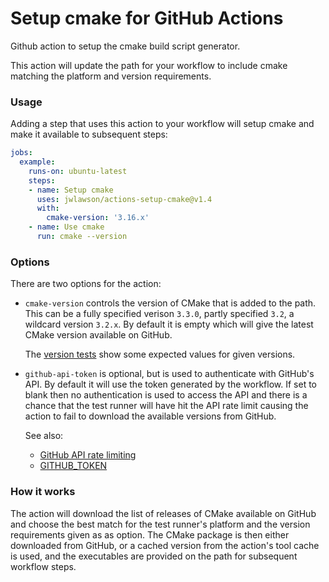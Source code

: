 # Setup cmake for GitHub Actions

Github action to setup the cmake build script generator.

This action will update the path for your workflow to include cmake
matching the platform and version requirements.

### Usage

Adding a step that uses this action to your workflow will setup cmake
and make it available to subsequent steps:

```yaml
jobs:
  example:
    runs-on: ubuntu-latest
    steps:
    - name: Setup cmake
      uses: jwlawson/actions-setup-cmake@v1.4
      with:
        cmake-version: '3.16.x'
    - name: Use cmake
      run: cmake --version
```

### Options

There are two options for the action:

* `cmake-version` controls the version of CMake that is added to the path. This
  can be a fully specified verison `3.3.0`, partly specified `3.2`, a wildcard
  version `3.2.x`. By default it is empty which will give the latest CMake
  version available on GitHub.

  The [version tests] show some expected values for given versions.

* `github-api-token` is optional, but is used to authenticate with GitHub's
  API. By default it will use the token generated by the workflow. If set to
  blank then no authentication is used to access the API and there is a chance
  that the test runner will have hit the API rate limit causing the action to
  fail to download the available versions from GitHub.

  See also:
   - [GitHub API rate limiting]
   - [GITHUB_TOKEN]


### How it works

The action will download the list of releases of CMake available on GitHub and
choose the best match for the test runner's platform and the version
requirements given as as option. The CMake package is then either downloaded
from GitHub, or a cached version from the action's tool cache is used, and the
executables are provided on the path for subsequent workflow steps.


[version tests]: ./__tests__/version.test.ts
[GitHub API rate limiting]: https://developer.github.com/v3/#rate-limiting
[GITHUB_TOKEN]: https://help.github.com/en/actions/automating-your-workflow-with-github-actions/authenticating-with-the-github_token#about-the-github_token-secret


